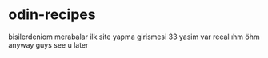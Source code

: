 # odin-recipes
bisilerdeniom
merabalar ilk site yapma girismesi 33 yasim var reeal ıhm öhm anyway guys see u later